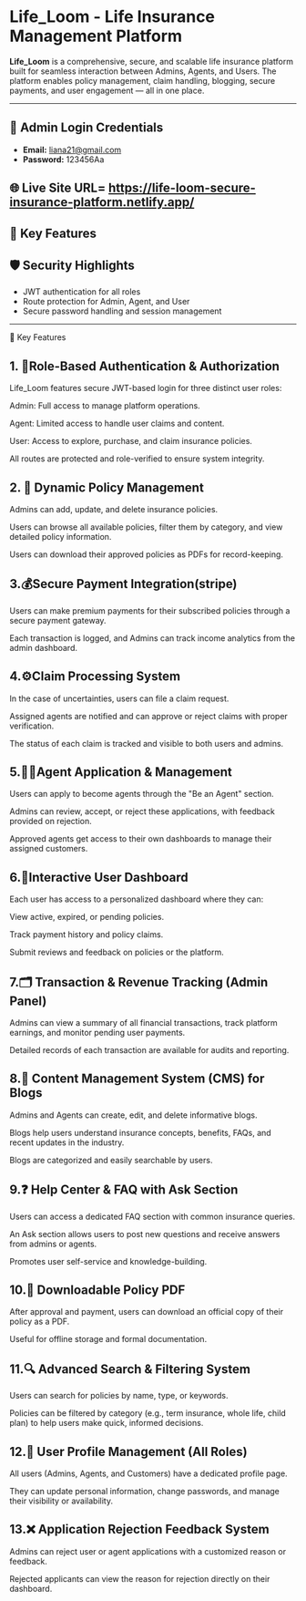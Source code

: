 # Life_Loom - Life Insurance Management Platform

**Life_Loom** is a comprehensive, secure, and scalable life insurance platform built for seamless interaction between Admins, Agents, and Users. The platform enables policy management, claim handling, blogging, secure payments, and user engagement — all in one place.

---

## 🔐 Admin Login Credentials

- **Email:** liana21@gmail.com
- **Password:** 123456Aa



## 🌐 Live Site URL= https://life-loom-secure-insurance-platform.netlify.app/



## 🚀 Key Features







## 🛡️ Security Highlights

- JWT authentication for all roles
- Route protection for Admin, Agent, and User
- Secure password handling and session management

---
🚀 Key Features

## 1. 🔑Role-Based Authentication & Authorization
Life_Loom features secure JWT-based login for three distinct user roles:

Admin: Full access to manage platform operations.

Agent: Limited access to handle user claims and content.

User: Access to explore, purchase, and claim insurance policies.

All routes are protected and role-verified to ensure system integrity.

## 2. 📄 Dynamic Policy Management
Admins can add, update, and delete insurance policies.

Users can browse all available policies, filter them by category, and view detailed policy information.

Users can download their approved policies as PDFs for record-keeping.
## 3.💰Secure Payment Integration(stripe)
Users can make premium payments for their subscribed policies through a secure payment gateway.

Each transaction is logged, and Admins can track income analytics from the admin dashboard.

## 4.⚙️Claim Processing System
In the case of uncertainties, users can file a claim request.

Assigned agents are notified and can approve or reject claims with proper verification.

The status of each claim is tracked and visible to both users and admins.

## 5.🧑‍💼Agent Application & Management
Users can apply to become agents through the "Be an Agent" section.

Admins can review, accept, or reject these applications, with feedback provided on rejection.

Approved agents get access to their own dashboards to manage their assigned customers.

## 6.🧭Interactive User Dashboard
Each user has access to a personalized dashboard where they can:

View active, expired, or pending policies.

Track payment history and policy claims.

Submit reviews and feedback on policies or the platform.

## 7.🗂️ Transaction & Revenue Tracking (Admin Panel)
Admins can view a summary of all financial transactions, track platform earnings, and monitor pending user payments.

Detailed records of each transaction are available for audits and reporting.

## 8.📰 Content Management System (CMS) for Blogs
Admins and Agents can create, edit, and delete informative blogs.

Blogs help users understand insurance concepts, benefits, FAQs, and recent updates in the industry.

Blogs are categorized and easily searchable by users.

## 9.❓ Help Center & FAQ with Ask Section
Users can access a dedicated FAQ section with common insurance queries.

An Ask section allows users to post new questions and receive answers from admins or agents.

Promotes user self-service and knowledge-building.

## 10.🧾 Downloadable Policy PDF
After approval and payment, users can download an official copy of their policy as a PDF.

Useful for offline storage and formal documentation.

## 11.🔍 Advanced Search & Filtering System
Users can search for policies by name, type, or keywords.

Policies can be filtered by category (e.g., term insurance, whole life, child plan) to help users make quick, informed decisions.

## 12.🙍 User Profile Management (All Roles)
All users (Admins, Agents, and Customers) have a dedicated profile page.

They can update personal information, change passwords, and manage their visibility or availability.

## 13.❌ Application Rejection Feedback System
Admins can reject user or agent applications with a customized reason or feedback.

Rejected applicants can view the reason for rejection directly on their dashboard.


